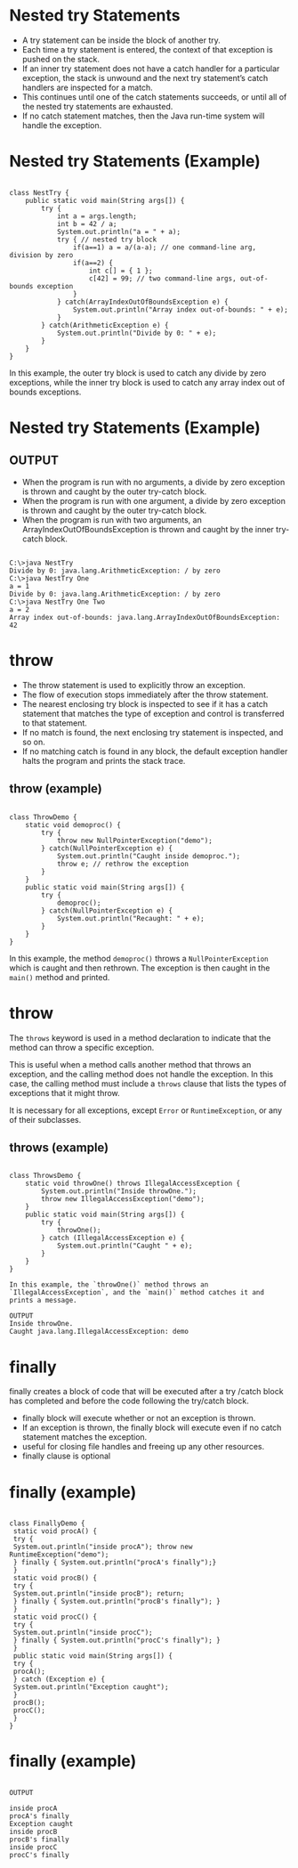 # Nested try Statements

- A try statement can be inside the block of another try.
- Each time a try statement is entered, the context of that exception is pushed on the stack.
- If an inner try statement does not have a catch handler for a particular exception, the stack is unwound and the next try statement’s catch handlers are inspected for a match.
- This continues until one of the catch statements succeeds, or until all of the nested try statements are exhausted.
- If no catch statement matches, then the Java run-time system will handle the exception.

# Nested try Statements (Example)

```

class NestTry {
    public static void main(String args[]) {
        try {
            int a = args.length;
            int b = 42 / a;
            System.out.println("a = " + a);
            try { // nested try block
                if(a==1) a = a/(a-a); // one command-line arg, division by zero
                if(a==2) {
                    int c[] = { 1 };
                    c[42] = 99; // two command-line args, out-of-bounds exception
                }
            } catch(ArrayIndexOutOfBoundsException e) {
                System.out.println("Array index out-of-bounds: " + e);
            }
        } catch(ArithmeticException e) {
            System.out.println("Divide by 0: " + e);
        }
    }
}

```

In this example, the outer try block is used to catch any divide by zero exceptions, while the inner try block is used to catch any array index out of bounds exceptions.


# Nested try Statements (Example)

## OUTPUT

- When the program is run with no arguments, a divide by zero exception is thrown and caught by the outer try-catch block.
- When the program is run with one argument, a divide by zero exception is thrown and caught by the outer try-catch block.
- When the program is run with two arguments, an ArrayIndexOutOfBoundsException is thrown and caught by the inner try-catch block.
```

C:\>java NestTry
Divide by 0: java.lang.ArithmeticException: / by zero
C:\>java NestTry One
a = 1
Divide by 0: java.lang.ArithmeticException: / by zero
C:\>java NestTry One Two
a = 2
Array index out-of-bounds: java.lang.ArrayIndexOutOfBoundsException: 42
```

# throw

- The throw statement is used to explicitly throw an exception.
- The flow of execution stops immediately after the throw statement.
- The nearest enclosing try block is inspected to see if it has a catch statement that matches the type of exception and control is transferred to that statement.
- If no match is found, the next enclosing try statement is inspected, and so on.
- If no matching catch is found in any block, the default exception handler halts the program and prints the stack trace.

## throw (example)

```

class ThrowDemo {
    static void demoproc() {
        try {
            throw new NullPointerException("demo");
        } catch(NullPointerException e) {
            System.out.println("Caught inside demoproc.");
            throw e; // rethrow the exception
        }
    }
    public static void main(String args[]) {
        try {
            demoproc();
        } catch(NullPointerException e) {
            System.out.println("Recaught: " + e);
        }
    }
}

```

In this example, the method `demoproc()` throws a `NullPointerException` which is caught and then rethrown. The exception is then caught in the `main()` method and printed.

# throw

The `throws` keyword is used in a method declaration to indicate that the method can throw a specific exception. 

This is useful when a method calls another method that throws an exception, and the calling method does not handle the exception. In this case, the calling method must include a `throws` clause that lists the types of exceptions that it might throw.

It is necessary for all exceptions, except `Error` or `RuntimeException`, or any of their subclasses.

## throws (example)
```

class ThrowsDemo {
    static void throwOne() throws IllegalAccessException {
        System.out.println("Inside throwOne.");
        throw new IllegalAccessException("demo");
    }
    public static void main(String args[]) {
        try {
            throwOne();
        } catch (IllegalAccessException e) {
            System.out.println("Caught " + e);
        }
    }
}

In this example, the `throwOne()` method throws an `IllegalAccessException`, and the `main()` method catches it and prints a message.

OUTPUT
Inside throwOne.
Caught java.lang.IllegalAccessException: demo

```

# finally

finally creates a block of code that will be executed after a try /catch block has completed and before the code following the try/catch block. 
- finally block will execute whether or not an exception is thrown.
- If an exception is thrown, the finally block will execute even if no catch statement matches the exception.
- useful for closing file handles and freeing up any other resources.
- finally clause is optional


# finally (example)

```

class FinallyDemo {
 static void procA() {
 try {
 System.out.println("inside procA"); throw new RuntimeException("demo");
 } finally { System.out.println("procA's finally");}
 }
 static void procB() {
 try {
 System.out.println("inside procB"); return;
 } finally { System.out.println("procB's finally"); }
 }
 static void procC() {
 try {
 System.out.println("inside procC");
 } finally { System.out.println("procC's finally"); }
 }
 public static void main(String args[]) {
 try {
 procA();
 } catch (Exception e) {
 System.out.println("Exception caught");
 }
 procB();
 procC();
 }
}

```
# finally (example)

```

OUTPUT

inside procA
procA's finally
Exception caught
inside procB
procB's finally
inside procC
procC's finally

```
